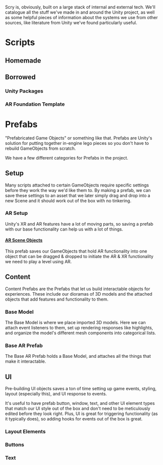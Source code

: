 Scry is, obviously, built on a large stack of internal and external tech. We'll catalogue all the stuff we've made in and around the Unity project, as well as some helpful pieces of information about the systems we use from other sources, like literature from Unity we've found particularly useful.

# Scripts

## Homemade


## Borrowed

### Unity Packages

### AR Foundation Template

# Prefabs

"Prefabricated Game Objects" or something like that. Prefabs are Unity's solution for putting together in-engine lego pieces so you don't have to rebuild GameObjects from scratch.

We have a few different categories for Prefabs in the project.
## Setup

Many scripts attached to certain GameObjects require specific settings before they work the way we'd like them to. By making a prefab, we can save these settings to an asset that we later simply drag and drop into a new Scene and it should work out of the box with no tinkering.

### AR Setup

Unity's XR and AR features have a lot of moving parts, so saving a prefab with our base functionality can help us with a lot of things.
#### [AR Scene Objects](Tech/Prefabs/AR-Scene-Objects)

This prefab saves our GameObjects that hold AR functionality into one object that can be dragged & dropped to initiate the AR & XR functionality we need to play a level using AR.
## Content

Content Prefabs are the Prefabs that let us build interactable objects for experiences. These include our dioramas of 3D models and the attached objects that add features and functionality to them.
### Base Model
The Base Model is where we place imported 3D models. Here we can attach event listeners to them, set up rendering responses like highlights, and organize the model's different mesh components into categorical lists.
### Base AR Prefab
The Base AR Prefab holds a Base Model, and attaches all the things that make it interactable.
## UI

Pre-building UI objects saves a ton of time setting up game events, styling, layout (especially this), and UI response to events.

It's useful to have prefab button, window, text, and other UI element types that match our UI style out of the box and don't need to be meticulously edited before they look right. Plus, UI is great for triggering functionality (as it typically does), so adding hooks for events out of the box is great.

### Layout Elements

### Buttons

### Text